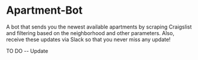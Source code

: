 # Apartment-Bot

A bot that sends you the newest available apartments by scraping Craigslist and filtering based on the neighborhood and other parameters. Also, receive these updates via Slack so that you never miss any update!

TO DO -- Update 
